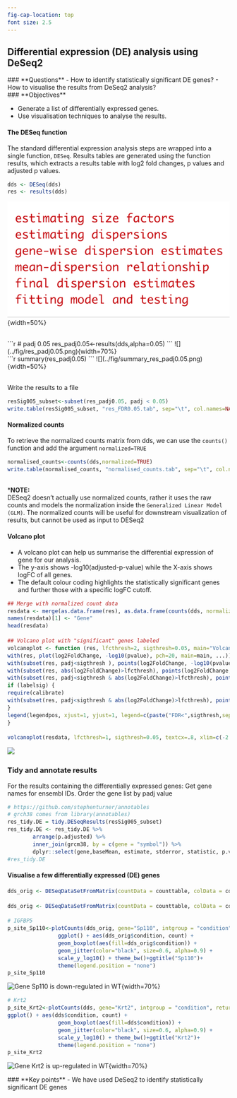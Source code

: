 ```yaml
---
fig-cap-location: top
font size: 2.5
---
```



## **Differential expression (DE) analysis using DeSeq2**

<div class="questions">  
### **Questions**
- How to identify statistically significant DE genes?
- How to visualise the results from DeSeq2 analysis?
</div>

<div class="objectives">  
### **Objectives**

- Generate a list of differentially expressed genes.
- Use visualisation techniques to analyse the results.

</div>


#### **The DESeq function**

The standard differential expression analysis steps are wrapped into a single function, `DESeq`. Results tables are generated using the function results, which extracts a results table with log2 fold changes, p values and adjusted p values.
```r
dds <- DESeq(dds)
res <- results(dds)
```
![](../fig/running_dds_function.png){width=50%}

<br>
```r
# padj 0.05
res_padj0.05<-results(dds,alpha=0.05)
```
![](../fig/res_padj0.05.png){width=70%}

<br>
```r
summary(res_padj0.05)
```
![](../fig/summary_res_padj0.05.png){width=50%}

<br> Write the results to a file
```r
resSig005_subset<-subset(res_padj0.05, padj < 0.05)
write.table(resSig005_subset, "res_FDR0.05.tab", sep="\t", col.names=NA, quote=F)
```

#### **Normalized counts**
To retrieve the normalized counts matrix from dds, we can use the `counts()` function and add the argument `normalized=TRUE`

```r
normalised_counts<-counts(dds,normalized=TRUE)
write.table(normalised_counts, "normalised_counts.tab", sep="\t", col.names=NA, quote=F)
```
<br>***NOTE:** 
<br>DESeq2 doesn’t actually use normalized counts, rather it uses the raw counts and models the normalization inside the `Generalized Linear Model (GLM)`. The normalized counts will be useful for downstream visualization of results, but cannot be used as input to DESeq2


#### **Volcano plot**
- A volcano plot can help us summarise the differential expression of gene for our analysis.
- The y-axis shows -log10(adjusted-p-value) while the X-axis shows logFC of all genes.
- The default colour coding highlights the statistically significant genes and further those with a specific logFC cutoff.


```r
## Merge with normalized count data
resdata <- merge(as.data.frame(res), as.data.frame(counts(dds, normalized=TRUE)), by="row.names", sort=FALSE)
names(resdata)[1] <- "Gene"
head(resdata)

## Volcano plot with "significant" genes labeled
volcanoplot <- function (res, lfcthresh=2, sigthresh=0.05, main="Volcano Plot", legendpos="bottomright", labelsig=TRUE, textcx=1, ...) {
with(res, plot(log2FoldChange, -log10(pvalue), pch=20, main=main, ...))
with(subset(res, padj<sigthresh ), points(log2FoldChange, -log10(pvalue), pch=20, col="red", ...))
with(subset(res, abs(log2FoldChange)>lfcthresh), points(log2FoldChange, -log10(pvalue), pch=20, col="orange", ...))
with(subset(res, padj<sigthresh & abs(log2FoldChange)>lfcthresh), points(log2FoldChange, -log10(pvalue), pch=20, col="green", ...))
if (labelsig) {
require(calibrate)
with(subset(res, padj<sigthresh & abs(log2FoldChange)>lfcthresh), points(log2FoldChange, -log10(pvalue), labs=Gene, cex=textcx, ...))
}
legend(legendpos, xjust=1, yjust=1, legend=c(paste("FDR<",sigthresh,sep=""), paste("|LogFC|>",lfcthresh,sep=""), "both"), pch=20, col=c("red","orange","green"))
}

volcanoplot(resdata, lfcthresh=1, sigthresh=0.05, textcx=.8, xlim=c(-2.3, 2),ylim=c(0, 50))

```
![](/fig/volcano_plot_alternate.png)


### **Tidy and annotate results**
For the results containing the differentially expressed genes:
Get gene names for ensembl IDs.
Order the gene list by padj value


```r
# https://github.com/stephenturner/annotables
# grch38 comes from library(annotables)
res_tidy.DE = tidy.DESeqResults(resSig005_subset)
res_tidy.DE <- res_tidy.DE %>%
        arrange(p.adjusted) %>%
        inner_join(grcm38, by = c(gene = "symbol")) %>%
        dplyr::select(gene,baseMean, estimate, stderror, statistic, p.value, p.adjusted)
#res_tidy.DE
```

#### **Visualise a few differentially expressed (DE) genes**
```r
dds_orig <- DESeqDataSetFromMatrix(countData = counttable, colData = colData,design = ~condition)

dds_orig <- DESeqDataSetFromMatrix(countData = counttable, colData = colData,design = ~condition)

# IGFBP5
p_site_Sp110<-plotCounts(dds_orig, gene="Sp110", intgroup = "condition", returnData = TRUE) %>%
                ggplot() + aes(dds_orig$condition, count) + 
                geom_boxplot(aes(fill=dds_orig$condition)) + 
                geom_jitter(color="black", size=0.6, alpha=0.9) + 
                scale_y_log10() + theme_bw()+ggtitle("Sp110")+ 
                theme(legend.position = "none")
p_site_Sp110

```

![Gene Sp110 is down-regulated in WT](/fig/Sp110.png){width=70%} 

```r
# Krt2
p_site_Krt2<-plotCounts(dds, gene="Krt2", intgroup = "condition", returnData = TRUE) %>%
ggplot() + aes(dds$condition, count) + 
                geom_boxplot(aes(fill=dds$condition)) + 
                geom_jitter(color="black", size=0.6, alpha=0.9) + 
                scale_y_log10() + theme_bw()+ggtitle("Krt2")+ 
                theme(legend.position = "none")
p_site_Krt2
```

![Gene Krt2 is up-regulated in WT](/fig/Krt2.png){width=70%} 




<div class="keypoints">
### **Key points**
- We have used DeSeq2 to identify statistically significant DE genes
</div>  